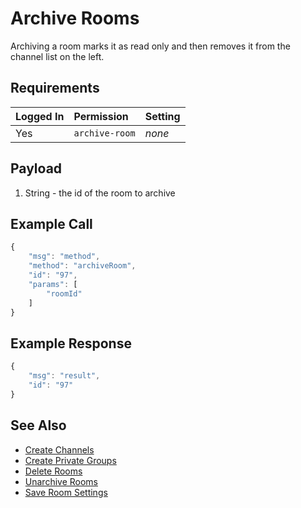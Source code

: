 # Archive Rooms

Archiving a room marks it as read only and then removes it from the channel list on the left.

## Requirements

| Logged In | Permission | Setting |
| :--- | :--- | :--- |
| Yes | `archive-room` | _none_ |

## Payload

1. String - the id of the room to archive

## Example Call

```javascript
{
    "msg": "method",
    "method": "archiveRoom",
    "id": "97",
    "params": [
        "roomId"
    ]
}
```

## Example Response

```javascript
{
    "msg": "result",
    "id": "97"
}
```

## See Also

* [Create Channels](create-channels.md)
* [Create Private Groups](create-private-groups.md)
* [Delete Rooms](delete-rooms.md)
* [Unarchive Rooms](unarchive-rooms.md)
* [Save Room Settings](save-room-settings.md)

